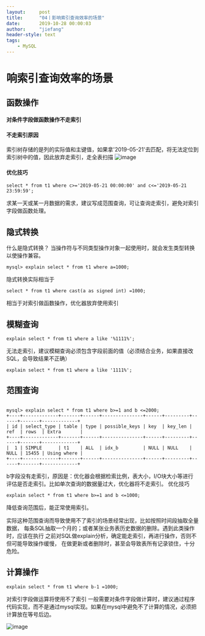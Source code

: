 ```yaml
---
layout:     post
title:      "04丨影响索引查询效率的场景"
date:       2019-10-28 00:00:03
author:     "jiefang"
header-style: text
tags:
    - MySQL
---
```

# 响索引查询效率的场景
## 函数操作
#### 对条件字段做函数操作不走索引

#### 不走索引原因
索引树存储的是列的实际值和主键值，如果拿'2019-05-21'去匹配，将无法定位到索引树中的值，因此放弃走索引，走全表扫描
![image](https://img.mukewang.com/5d3ad77b0001979814110615.png)
#### 优化技巧

```
select * from t1 where c>='2019-05-21 00:00:00' and c<='2019-05-21 23:59:59';
```
求某一天或某一月数据的需求，建议写成范围查询，可让查询走索引，避免对索引字段做函数处理。
## 隐式转换
什么是隐式转换？
当操作符与不同类型操作对象一起使用时，就会发生类型转换以使操作兼容。

```
mysql> explain select * from t1 where a=1000;
```
隐式转换实际相当于

```
select * from t1 where cast(a as signed int) =1000;
```
相当于对索引做函数操作，优化器放弃使用索引

## 模糊查询

```
explain select * from t1 where a like '%1111%';
```
无法走索引，建议模糊查询必须包含字段前面的值（必须结合业务，如果直接改SQL，会导致结果不正确）

```
explain select * from t1 where a like '1111%';
```
## 范围查询

```

mysql> explain select * from t1 where b>=1 and b <=2000;
+----+-------------+-------+------+---------------+------+---------+------+-------+-------------+
| id | select_type | table | type | possible_keys | key  | key_len | ref  | rows  | Extra       |
+----+-------------+-------+------+---------------+------+---------+------+-------+-------------+
|  1 | SIMPLE      | t1    | ALL  | idx_b         | NULL | NULL    | NULL | 15455 | Using where |
+----+-------------+-------+------+---------------+------+---------+------+-------+-------------+

```
b字段没有走索引，原因是：优化器会根据检索比例，表大小，I/O块大小等进行评估是否走索引。比如单次查询的数据量过大，优化器将不走索引。
优化技巧

```
explain select * from t1 where b>=1 and b <=1000;
```
降低查询范围后，能正常使用索引。

实际这种范围查询而导致使用不了索引的场景经常出现，比如按照时间段抽取全量数据，
每条SQL抽取一个月的；或者某张业务表历史数据的删除。遇到此类操作时，应该在执行
之前对SQL做explain分析，确定能走索引，再进行操作，否则不但可能导致操作缓慢，
在做更新或者删除时，甚至会导致表所有记录锁住，十分危险。

## 计算操作

```
explain select * from t1 where b-1 =1000;
```
对索引字段做运算将使用不了索引
一般需要对条件字段做计算时，建议通过程序代码实现，而不是通过mysql实现。如果在mysql中避免不了计算的情况，必须把计算放在等号后边。

![image](https://img.mukewang.com/5d3ad63a000103ed18210809.png)

